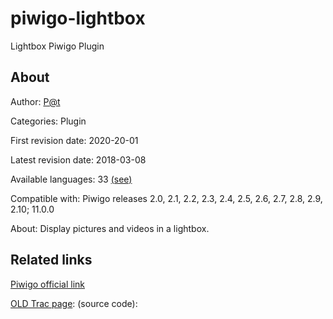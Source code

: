 
# piwigo-lightbox
Lightbox Piwigo Plugin


## About

Author: [P@t](https://piwigo.org/forum/profile.php?id=3449)

Categories: Plugin

First revision date: 2020-20-01

Latest revision date: 2018-03-08

Available languages: 33 [(see)](https://piwigo.org/ext/extension_view.php?eid=280#flags-all)

Compatible with: Piwigo releases 2.0, 2.1, 2.2, 2.3, 2.4, 2.5, 2.6, 2.7, 2.8, 2.9, 2.10; 11.0.0

About: Display pictures and videos in a lightbox.


## Related links
[Piwigo official link](https://piwigo.org/ext/extension_view.php?eid=280)

[OLD Trac page](http://piwigo.org/dev/browser/extensions/lightbox): (source code):
